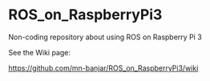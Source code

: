 # ROS_on_RaspberryPi3

Non-coding repository about using ROS on Raspberry Pi 3


See the Wiki page:

https://github.com/mn-banjar/ROS_on_RaspberryPi3/wiki
